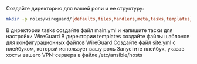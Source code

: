 Создайте директорию для вашей роли и ее структуру:

```bash
mkdir -p roles/wireguard/{defaults,files,handlers,meta,tasks,templates}
```
В директории tasks создайте файл main.yml и напишите таски для настройки WireGuard
В директории templates создайте файлы шаблонов для конфигурационных файлов WireGuard
Создайте файл site.yml с плейбуком, который использует вашу роль
Запустите плейбук, указав хосты вашего VPN-сервера в файле /etc/ansible/hosts
